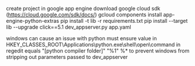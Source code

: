 


create project in google app engine
download google cloud sdk (https://cloud.google.com/sdk/docs/)
gcloud components install app-engine-python-extras
pip install -t lib -r requirements.txt
pip install --target lib --upgrade click==5.1
dev_appserver.py app.yaml



windows can cause an issue with python
must ensure value in HKEY_CLASSES_ROOT\Applications\python.exe\shell\open\command in regedit equals
    "[python compiler folder]" "%1" %*
    to prevent windows from stripping out parameters passed to dev_appserver